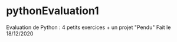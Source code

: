 # pythonEvaluation1
Evaluation de Python : 4 petits exercices + un projet "Pendu"
Fait le 18/12/2020
